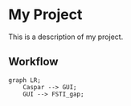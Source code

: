 # My Project

This is a description of my project.

## Workflow

```mermaid
graph LR;
    Caspar --> GUI;
    GUI --> FSTI_gap;